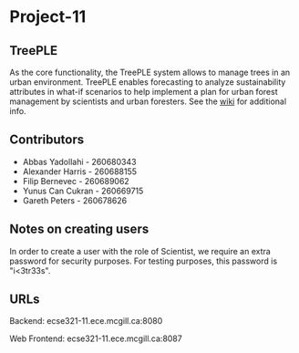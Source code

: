 # Project-11
## TreePLE

As the core functionality, the TreePLE system allows to manage trees in an urban environment.
TreePLE enables forecasting to analyze sustainability attributes in what-if scenarios to help implement a plan for urban forest management by scientists and urban foresters. See the [wiki](https://github.mcgill.ca/ECSE321-2018-Winter/Project-11/wiki) for additional info.

## Contributors

* Abbas Yadollahi - 260680343
* Alexander Harris - 260688155
* Filip Bernevec - 260689062
* Yunus Can Cukran - 260669715
* Gareth Peters - 260678626

## Notes on creating users

In order to create a user with the role of Scientist, we require an extra password for security purposes. For testing purposes, this password is "i<3tr33s".

## URLs

Backend: ecse321-11.ece.mcgill.ca:8080

Web Frontend: ecse321-11.ece.mcgill.ca:8087
